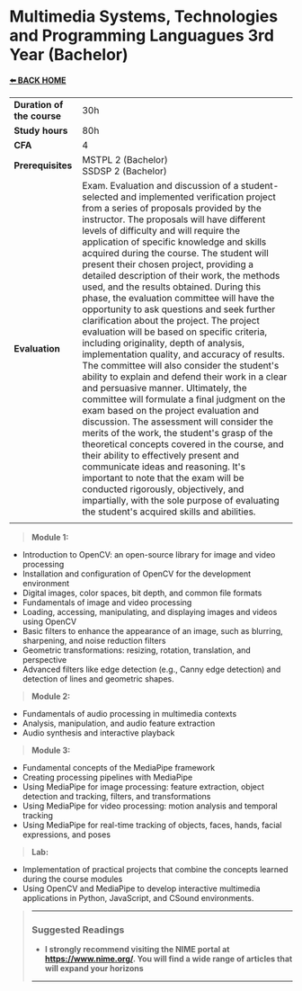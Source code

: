 # **Multimedia Systems, Technologies and Programming Languagues 3rd Year (Bachelor)**  

[**⬅️ BACK HOME**](/HOME.md)  

|                          |     |
|:-------------------------|:----|  
|**Duration of the course**|30h  |
|**Study hours**           |80h |
|**CFA**                   |4    |
|**Prerequisites**         |MSTPL 2 (Bachelor)<br>SSDSP 2 (Bachelor)|
|**Evaluation**            |Exam. Evaluation and discussion of a student-selected and implemented verification project from a series of proposals provided by the instructor. The proposals will have different levels of difficulty and will require the application of specific knowledge and skills acquired during the course. The student will present their chosen project, providing a detailed description of their work, the methods used, and the results obtained. During this phase, the evaluation committee will have the opportunity to ask questions and seek further clarification about the project. The project evaluation will be based on specific criteria, including originality, depth of analysis, implementation quality, and accuracy of results. The committee will also consider the student's ability to explain and defend their work in a clear and persuasive manner. Ultimately, the committee will formulate a final judgment on the exam based on the project evaluation and discussion. The assessment will consider the merits of the work, the student's grasp of the theoretical concepts covered in the course, and their ability to effectively present and communicate ideas and reasoning. It's important to note that the exam will be conducted rigorously, objectively, and impartially, with the sole purpose of evaluating the student's acquired skills and abilities.|
|                          |     |

>**Module 1:**
- Introduction to OpenCV: an open-source library for image and video processing
- Installation and configuration of OpenCV for the development environment
- Digital images, color spaces, bit depth, and common file formats
- Fundamentals of image and video processing
- Loading, accessing, manipulating, and displaying images and videos using OpenCV
- Basic filters to enhance the appearance of an image, such as blurring, sharpening, and noise reduction filters
- Geometric transformations: resizing, rotation, translation, and perspective
- Advanced filters like edge detection (e.g., Canny edge detection) and detection of lines and geometric shapes.

>**Module 2:**
- Fundamentals of audio processing in multimedia contexts
- Analysis, manipulation, and audio feature extraction
- Audio synthesis and interactive playback

>**Module 3:**
- Fundamental concepts of the MediaPipe framework
- Creating processing pipelines with MediaPipe
- Using MediaPipe for image processing: feature extraction, object detection and tracking, filters, and transformations
- Using MediaPipe for video processing: motion analysis and temporal tracking
- Using MediaPipe for real-time tracking of objects, faces, hands, facial expressions, and poses

>**Lab:**
- Implementation of practical projects that combine the concepts learned during the course modules
- Using OpenCV and MediaPipe to develop interactive multimedia applications in Python, JavaScript, and CSound environments.



>---
>### **Suggested Readings**  
>- **I strongly recommend visiting the NIME portal at https://www.nime.org/. You will find a wide range of articles that will expand your horizons**  
>---

